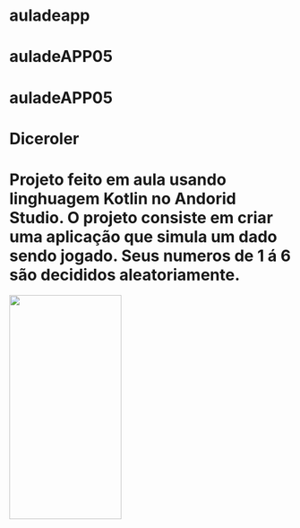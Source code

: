 ﻿# auladeapp
# auladeAPP05
# auladeAPP05
# Diceroler

<h1>Projeto feito em aula usando linghuagem Kotlin no Andorid Studio.
  O projeto consiste em criar uma aplicação que simula um dado sendo jogado. Seus numeros de 1 á 6 são decididos aleatoriamente.
</h1>  
  
  <img src="https://developer.android.com/static/codelabs/basic-android-kotlin-training-create-dice-roller-in-kotlin/img/8299aaca25c93863.png?hl=pt-br"  width="200" height="400">
  
